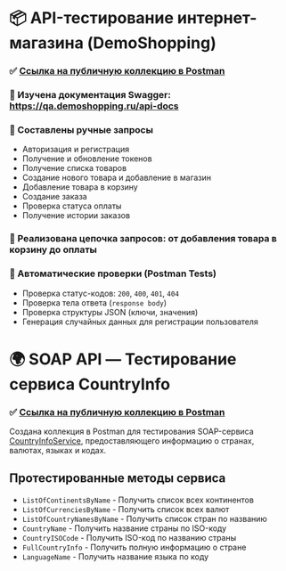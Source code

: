 # 📦 API-тестирование интернет-магазина (DemoShopping)

### ✅ [Ссылка на публичную коллекцию в Postman](https://www.postman.com/flight-cosmonaut-70887455/workspace/demoshopping/collection/31214816-036db6c5-dfb6-4424-a703-ef5f34151b18?action=share&creator=31214816)

### 🔹 Изучена документация Swagger: https://qa.demoshopping.ru/api-docs
### 🔹 Составлены ручные запросы
- Авторизация и регистрация
- Получение и обновление токенов
- Получение списка товаров
- Cоздание нового товара и добавление в магазин
- Добавление товара в корзину
- Создание заказа
- Проверка статуса оплаты
- Получение истории заказов

### 🔹 Реализована цепочка запросов: от добавления товара в корзину до оплаты

### 🔹 Автоматические проверки (Postman Tests)

- Проверка статус-кодов: `200`, `400`, `401`, `404`
- Проверка тела ответа (`response body`)
- Проверка структуры JSON (ключи, значения)
- Генерация случайных данных для регистрации пользователя


# 🌍 SOAP API — Тестирование сервиса CountryInfo
### ✅ [Ссылка на публичную коллекцию в Postman](https://www.postman.com/flight-cosmonaut-70887455/workspace/demoshopping/collection/31214816-2bb3a8d5-1b28-4c22-b325-a0d0d600dbb7?action=share&creator=31214816)

Создана коллекция в Postman для тестирования SOAP-сервиса [CountryInfoService](http://webservices.oorsprong.org/websamples.countryinfo/CountryInfoService.wso?WSDL), предоставляющего информацию о странах, валютах, языках и кодах.
## Протестированные методы сервиса
- `ListOfContinentsByName` - Получить список всех континентов
- `ListOfCurrenciesByName` - Получить список всех валют
- `ListOfCountryNamesByName` - Получить список стран по названию
- `CountryName` - Получить название страны по ISO-коду
- `CountryISOCode` - Получить ISO-код по названию страны
- `FullCountryInfo` - Получить полную информацию о стране
- `LanguageName` - Получить название языка по коду

